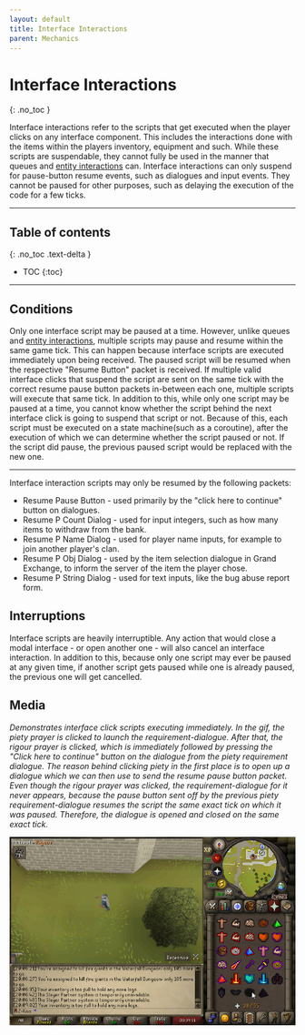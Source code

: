 ```yaml
---
layout: default
title: Interface Interactions
parent: Mechanics
---
```


# Interface Interactions
{: .no_toc }

Interface interactions refer to the scripts that get executed when the player clicks on any interface component.
This includes the interactions done with the items within the players inventory, equipment and such.
While these scripts are suspendable, they cannot fully be used in the manner that queues and [entity interactions](entity-interactions#entity-interactions)
can. Interface interactions can only suspend for pause-button resume events, such as dialogues and input events.
They cannot be paused for other purposes, such as delaying the execution of the code for a few ticks.

---

## Table of contents
{: .no_toc .text-delta }

- TOC
{:toc}

---

## Conditions

Only one interface script may be paused at a time. However, unlike queues and [entity interactions](entity-interactions#entity-interactions),
multiple scripts may pause and resume within the same game tick. This can happen because interface scripts are executed
immediately upon being received. The paused script will be resumed when the respective "Resume Button" packet is received.
If multiple valid interface clicks that suspend the script are sent on the same tick with the correct
resume pause button packets in-between each one, multiple scripts will execute that same tick.
In addition to this, while only one script may be paused at a time, you cannot know whether the script behind
the next interface click is going to suspend that script or not. Because of this, each script must be executed
on a state machine(such as a coroutine), after the execution of which we can determine whether the script paused or not.
If the script did pause, the previous paused script would be replaced with the new one.

---

Interface interaction scripts may only be resumed by the following packets:
- Resume Pause Button - used primarily by the "click here to continue" button on dialogues.
- Resume P Count Dialog - used for input integers, such as how many items to withdraw from the bank.
- Resume P Name Dialog - used for player name inputs, for example to join another player's clan.
- Resume P Obj Dialog - used by the item selection dialogue in Grand Exchange, to inform the server of the item the player chose.
- Resume P String Dialog - used for text inputs, like the bug abuse report form.

## Interruptions

Interface scripts are heavily interruptible. Any action that would close a modal interface - or open another one - 
will also cancel an interface interaction. In addition to this, because only one script may ever be 
paused at any given time, if another script gets paused while one is already paused, the previous one
will get cancelled.

## Media

*Demonstrates interface click scripts executing immediately. In the gif, the piety prayer is clicked to
launch the requirement-dialogue. After that, the rigour prayer is clicked, which is immediately followed
by pressing the "Click here to continue" button on the dialogue from the piety requirement dialogue.
The reason behind clicking piety in the first place is to open up a dialogue which we can then use to send
the resume pause button packet. Even though the rigour prayer was clicked, the requirement-dialogue for it
never appears, because the pause button sent off by the previous piety requirement-dialogue resumes the script
the same exact tick on which it was paused. Therefore, the dialogue is opened and closed on the same exact tick.*

![Instant pause button resume](../../assets/media/interface-interactions/instant-pause-resume.gif)
